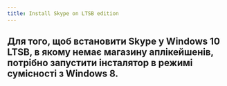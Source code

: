 ```yaml
---
title: Install Skype on LTSB edition
---
```


**Для того, щоб встановити Skype у Windows 10 LTSB, в якому немає магазину аплікейшенів, потрібно запустити інсталятор в режимі сумісності з Windows 8.**
-----
